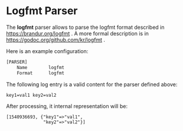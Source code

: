 # Logfmt Parser

The **logfmt** parser allows to parse the logfmt format described in https://brandur.org/logfmt .
A more formal description is in https://godoc.org/github.com/kr/logfmt .

Here is an example configuration:

```python
[PARSER]
    Name        logfmt
    Format      logfmt
```

The following log entry is a valid content for the parser defined above:

```text
key1=val1 key2=val2
```

After processing, it internal representation will be:

```text
[1540936693, {"key1"=>"val1",
              "key2"=>"val2"}]
```
